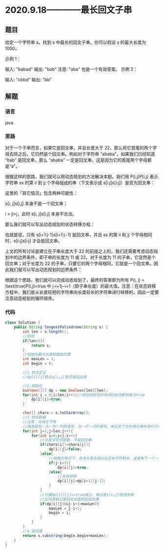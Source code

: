 # 2020.9.18————最长回文子串
## 题目
给定一个字符串 s，找到 s 中最长的回文子串。你可以假设 s 的最大长度为 1000。

示例 1：

输入: "babad"
输出: "bab"
注意: "aba" 也是一个有效答案。
示例 2：

输入: "cbbd"
输出: "bb"

## 解题
### 语言
java
### 思路
对于一个子串而言，如果它是回文串，并且长度大于 22，那么将它首尾的两个字母去除之后，它仍然是个回文串。例如对于字符串 “ababa”，如果我们已经知道 “bab” 是回文串，那么 “ababa” 一定是回文串，这是因为它的首尾两个字母都是“a”。

根据这样的思路，我们就可以用动态规划的方法解决本题。我们用 P(i,j)P(i,j) 表示字符串 ss 的第 ii 到 jj 个字母组成的串（下文表示成 s[i:j]s[i:j]）是否为回文串：

 

这里的「其它情况」包含两种可能性：

s[i, j]s[i,j] 本身不是一个回文串；

i > ji>j，此时 s[i, j]s[i,j] 本身不合法。

那么我们就可以写出动态规划的状态转移方程：


也就是说，只有 s[i+1:j-1]s[i+1:j−1] 是回文串，并且 ss 的第 ii 和 jj 个字母相同时，s[i:j]s[i:j] 才会是回文串。

上文的所有讨论是建立在子串长度大于 22 的前提之上的，我们还需要考虑动态规划中的边界条件，即子串的长度为 11 或 22。对于长度为 11 的子串，它显然是个回文串；对于长度为 22 的子串，只要它的两个字母相同，它就是一个回文串。因此我们就可以写出动态规划的边界条件：


 

根据这个思路，我们就可以完成动态规划了，最终的答案即为所有 P(i, j) = \text{true}P(i,j)=true 中 j-i+1j−i+1（即子串长度）的最大值。注意：在状态转移方程中，我们是从长度较短的字符串向长度较长的字符串进行转移的，因此一定要注意动态规划的循环顺序。


### 代码
```java
class Solution {
    public String longestPalindrome(String s) {
        int len = s.length();
        //特判
        if(len<2){
            return s;
        }
        //初始化最大长度和起始位置
        int maxLen = 1;
        int begin = 0;

        //1.状态定义
        //dp[i][j]表示s[i…j]是否是回文串

        //2.初始化
        boolean[][] dp = new boolean[len][len];
        for(int i = 0;i<len;i++){//将动态规划的中间分割线都转换为true
            dp[i][i]=true;
        }

        char[] chars = s.toCharArray();
        //3.状态转移
        //注意：先填左下角
        //填表规则：先一列一列的填写，在一行一行的填写，保证左下方的单元格先进行计算
        for(int j=1;j<len;j++){
            for(int i=0;i<j;i++){
                //头尾字符不相等，不是回文串
                if(chars[i]!=chars[j]){
                    dp[i][j]=false;
                }else{
                    //相等的情况下，考虑头尾去掉以后没有字符剩余，或者剩下一个一定是回文串
                    if(j-i<3){
                        dp[i][j]=true;
                    }else{
                        //状态转移
                        dp[i][j]=dp[i+1][j-1];
                    }
                }
                //只要dp[i]][j]==true成立，表示是s[i…j]是回文串
                //此时更新记录回文长度和起始位置
                if(dp[i][j]&&j-i+1>maxLen){
                    maxLen = j-i+1;
                    begin = i;
                }
            }
        }
        //4.返回值
        return s.substring(begin,begin+maxLen);
    }
}
```
